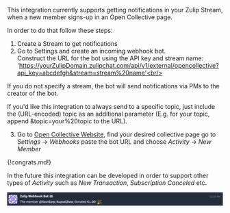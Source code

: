 This integration currently supports getting
notifications in your Zulip Stream, when a new
member signs-up in an Open Collective page.

In order to do that follow these steps:<br/>

1. Create a Stream to get notifications<br/>
2. Go to Settings and create an incoming webhook bot.<br/>
Construct the URL for the  bot using the API key and
stream name:<br/>
'https://yourZulipDomain.zulipchat.com/api/v1/external/opencollective?api_key=abcdefgh&stream=stream%20name'<br/>

If you do not specify a stream, the bot will send notifications via PMs to the creator of the bot.<br/>

If you'd like this integration to always send to a specific topic, just include the (URL-encoded) topic
as an additional parameter (E.g. for your topic, append &topic=your%20topic to the URL).<br/>

3. Go to [Open Collective Website](https://opencollective.com/), find
your desired collective page go to *Settings* -> *Webhooks* paste the
bot URL and choose *Activity* -> *New Member*<br/>

{!congrats.md!}<br/>

In the future this integration can be developed in order to
support other types of *Activity* such as *New Transaction*, *Subscription Canceled* etc. <br/>

![](/static/images/integrations/opencollective/001.png)
